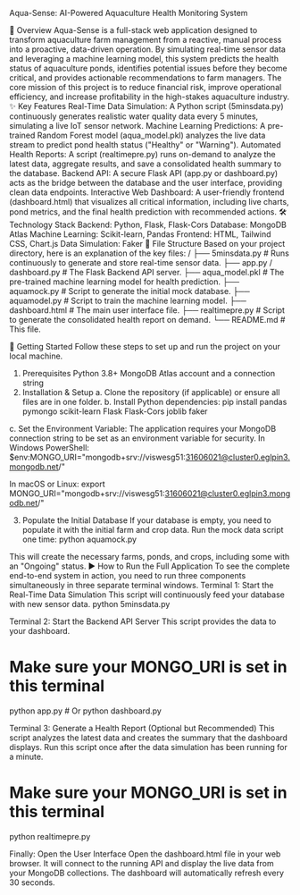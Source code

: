 Aqua-Sense: AI-Powered Aquaculture Health Monitoring System
<!-- Replace with a URL to your dashboard screenshot -->
📖 Overview
Aqua-Sense is a full-stack web application designed to transform aquaculture farm management from a reactive, manual process into a proactive, data-driven operation. By simulating real-time sensor data and leveraging a machine learning model, this system predicts the health status of aquaculture ponds, identifies potential issues before they become critical, and provides actionable recommendations to farm managers.
The core mission of this project is to reduce financial risk, improve operational efficiency, and increase profitability in the high-stakes aquaculture industry.
✨ Key Features
Real-Time Data Simulation: A Python script (5minsdata.py) continuously generates realistic water quality data every 5 minutes, simulating a live IoT sensor network.
Machine Learning Predictions: A pre-trained Random Forest model (aqua_model.pkl) analyzes the live data stream to predict pond health status ("Healthy" or "Warning").
Automated Health Reports: A script (realtimepre.py) runs on-demand to analyze the latest data, aggregate results, and save a consolidated health summary to the database.
Backend API: A secure Flask API (app.py or dashboard.py) acts as the bridge between the database and the user interface, providing clean data endpoints.
Interactive Web Dashboard: A user-friendly frontend (dashboard.html) that visualizes all critical information, including live charts, pond metrics, and the final health prediction with recommended actions.
🛠️ Technology Stack
Backend: Python, Flask, Flask-Cors
Database: MongoDB Atlas
Machine Learning: Scikit-learn, Pandas
Frontend: HTML, Tailwind CSS, Chart.js
Data Simulation: Faker
📁 File Structure
Based on your project directory, here is an explanation of the key files:
/
├── 5minsdata.py              # Runs continuously to generate and store real-time sensor data.
├── app.py / dashboard.py     # The Flask Backend API server.
├── aqua_model.pkl            # The pre-trained machine learning model for health prediction.
├── aquamock.py               # Script to generate the initial mock database.
├── aquamodel.py              # Script to train the machine learning model.
├── dashboard.html            # The main user interface file.
├── realtimepre.py            # Script to generate the consolidated health report on demand.
└── README.md                 # This file.


🚀 Getting Started
Follow these steps to set up and run the project on your local machine.
1. Prerequisites
Python 3.8+
MongoDB Atlas account and a connection string
2. Installation & Setup
a. Clone the repository (if applicable) or ensure all files are in one folder.
b. Install Python dependencies:
pip install pandas pymongo scikit-learn Flask Flask-Cors joblib faker


c. Set the Environment Variable:
The application requires your MongoDB connection string to be set as an environment variable for security.
In Windows PowerShell:
$env:MONGO_URI="mongodb+srv://viswesg51:31606021@cluster0.eglpin3.mongodb.net/"


In macOS or Linux:
export MONGO_URI="mongodb+srv://viswesg51:31606021@cluster0.eglpin3.mongodb.net/"


3. Populate the Initial Database
If your database is empty, you need to populate it with the initial farm and crop data.
Run the mock data script one time:
python aquamock.py

This will create the necessary farms, ponds, and crops, including some with an "Ongoing" status.
▶️ How to Run the Full Application
To see the complete end-to-end system in action, you need to run three components simultaneously in three separate terminal windows.
Terminal 1: Start the Real-Time Data Simulation
This script will continuously feed your database with new sensor data.
python 5minsdata.py


Terminal 2: Start the Backend API Server
This script provides the data to your dashboard.
# Make sure your MONGO_URI is set in this terminal
python app.py  # Or python dashboard.py


Terminal 3: Generate a Health Report (Optional but Recommended)
This script analyzes the latest data and creates the summary that the dashboard displays. Run this script once after the data simulation has been running for a minute.
# Make sure your MONGO_URI is set in this terminal
python realtimepre.py


Finally: Open the User Interface
Open the dashboard.html file in your web browser. It will connect to the running API and display the live data from your MongoDB collections. The dashboard will automatically refresh every 30 seconds.
